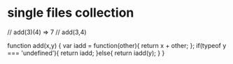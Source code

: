 # single files collection
// add(3)(4) => 7 
// add(3,4)

function add(x,y) {
	var iadd = function(other){
    		return x + other;
  	};
	if(typeof y === 'undefined'){
 		return iadd;
	}else{
  		return iadd(y);
	}
}
